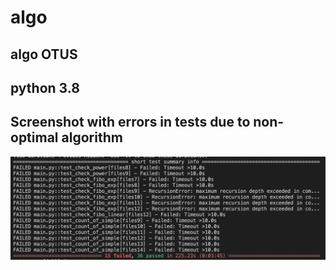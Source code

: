 # algo
## algo OTUS  
## python 3.8  
## Screenshot with errors in tests due to non-optimal algorithm

![Tests](tests.png)